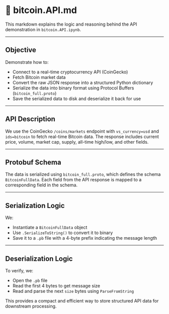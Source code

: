 
# 📘 bitcoin.API.md

This markdown explains the logic and reasoning behind the API demonstration in `bitcoin.API.ipynb`.

---

## Objective

Demonstrate how to:
- Connect to a real-time cryptocurrency API (CoinGecko)
- Fetch Bitcoin market data
- Convert the raw JSON response into a structured Python dictionary
- Serialize the data into binary format using Protocol Buffers (`bitcoin_full.proto`)
- Save the serialized data to disk and deserialize it back for use

---

## API Description

We use the CoinGecko `/coins/markets` endpoint with `vs_currency=usd` and `ids=bitcoin` to fetch real-time Bitcoin data. The response includes current price, volume, market cap, supply, all-time high/low, and other fields.

---

## Protobuf Schema

The data is serialized using `bitcoin_full.proto`, which defines the schema `BitcoinFullData`. Each field from the API response is mapped to a corresponding field in the schema.

---

## Serialization Logic

We:
- Instantiate a `BitcoinFullData` object
- Use `.SerializeToString()` to convert it to binary
- Save it to a `.pb` file with a 4-byte prefix indicating the message length

---

## Deserialization Logic

To verify, we:
- Open the `.pb` file
- Read the first 4 bytes to get message size
- Read and parse the next `size` bytes using `ParseFromString`

This provides a compact and efficient way to store structured API data for downstream processing.
